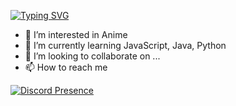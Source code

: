 [![Typing SVG](https://readme-typing-svg.demolab.com?font=Fira+Code&pause=1000&color=A60CF7&width=435&lines=Hey%2C+im+xImGaming+)](https://git.io/typing-svg)

- 👀 I’m interested in Anime
- 🌱 I’m currently learning JavaScript, Java, Python
- 💞️ I’m looking to collaborate on ...
- 📫 How to reach me 


[![Discord Presence](https://lanyard.cnrad.dev/api/907028319046885436)](https://github.com/xImGaming/xImGaming)

<!---
xImGaming/xImGaming is a ✨ special ✨ repository because its `README.md` (this file) appears on your GitHub profile.
You can click the Preview link to take a look at your changes.
--->
